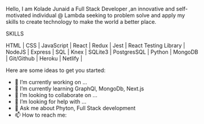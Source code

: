 Hello, I am Kolade Junaid a Full Stack Developer ,an innovative and self-motivated individual @ Lambda seeking to problem solve and apply my skills to create technology to make the world a better place.

SKILLS

HTML | CSS | JavaScript | React | Redux | Jest | React Testing Library | NodeJS | Express | SQL | Knex | SQLite3 | PostgresSQL | Python | MongoDB | Git/Github | Heroku | Netlify |


Here are some ideas to get you started:

- 🔭 I’m currently working on ...
- 🌱 I’m currently learning GraphQl, MongoDb, Next.js
- 👯 I’m looking to collaborate on ...
- 🤔 I’m looking for help with ...
- 💬 Ask me about Phyton, Full Stack development
- 📫 How to reach me: 




